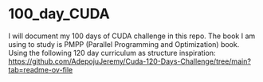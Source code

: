 # 100_day_CUDA
I will document my 100 days of CUDA challenge in this repo. The book I am using to study is PMPP (Parallel Programming and Optimization) book. Using the following 120 day curriculum as structure inspiration: https://github.com/AdepojuJeremy/Cuda-120-Days-Challenge/tree/main?tab=readme-ov-file
